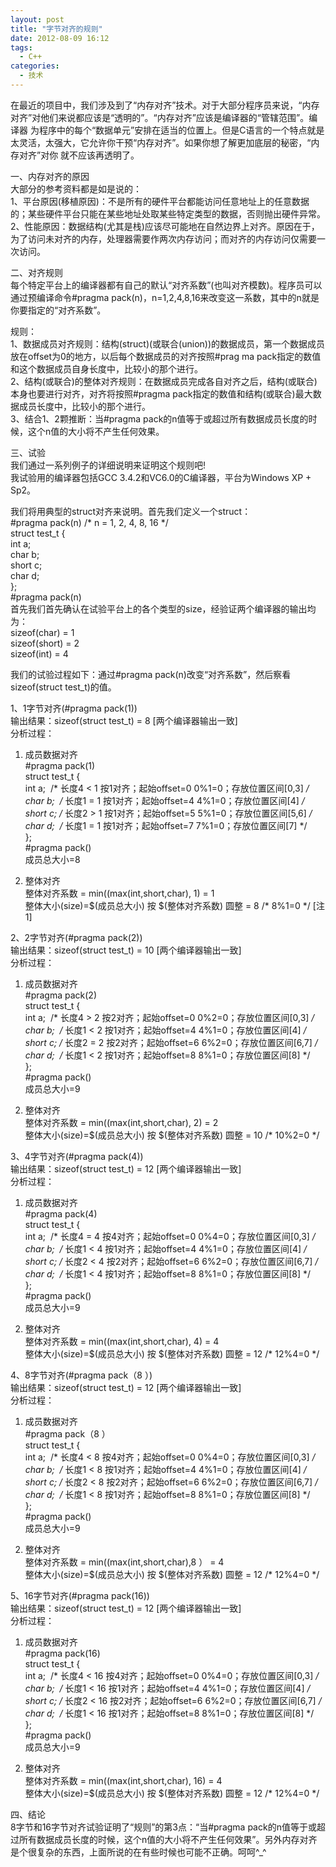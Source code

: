 ```yaml
---
layout: post
title: "字节对齐的规则"
date: 2012-08-09 16:12
tags: 
  - C++
categories: 
  - 技术
---
```


在最近的项目中，我们涉及到了“内存对齐”技术。对于大部分程序员来说，“内存对齐”对他们来说都应该是“透明的”。“内存对齐”应该是编译器的“管辖范围”。编译器
为程序中的每个“数据单元”安排在适当的位置上。但是C语言的一个特点就是太灵活，太强大，它允许你干预“内存对齐”。如果你想了解更加底层的秘密，“内存对齐”对你
就不应该再透明了。  
  
一、内存对齐的原因  
大部分的参考资料都是如是说的：  
1、平台原因(移植原因)：不是所有的硬件平台都能访问任意地址上的任意数据的；某些硬件平台只能在某些地址处取某些特定类型的数据，否则抛出硬件异常。  
2、性能原因：数据结构(尤其是栈)应该尽可能地在自然边界上对齐。原因在于，为了访问未对齐的内存，处理器需要作两次内存访问；而对齐的内存访问仅需要一次访问。  
  
二、对齐规则  
每个特定平台上的编译器都有自己的默认“对齐系数”(也叫对齐模数)。程序员可以通过预编译命令#pragma
pack(n)，n=1,2,4,8,16来改变这一系数，其中的n就是你要指定的“对齐系数”。  
  
规则：  
1、数据成员对齐规则：结构(struct)(或联合(union))的数据成员，第一个数据成员放在offset为0的地方，以后每个数据成员的对齐按照#prag
ma pack指定的数值和这个数据成员自身长度中，比较小的那个进行。  
2、结构(或联合)的整体对齐规则：在数据成员完成各自对齐之后，结构(或联合)本身也要进行对齐，对齐将按照#pragma
pack指定的数值和结构(或联合)最大数据成员长度中，比较小的那个进行。  
3、结合1、2颗推断：当#pragma pack的n值等于或超过所有数据成员长度的时候，这个n值的大小将不产生任何效果。  
  
三、试验  
我们通过一系列例子的详细说明来证明这个规则吧!  
我试验用的编译器包括GCC 3.4.2和VC6.0的C编译器，平台为Windows XP + Sp2。  
  
我们将用典型的struct对齐来说明。首先我们定义一个struct：  
    #pragma pack(n) /* n = 1, 2, 4, 8, 16 */  
    struct test_t {  
      int a;  
      char b;  
      short c;  
      char d;  
    };  
    #pragma pack(n)  
首先我们首先确认在试验平台上的各个类型的size，经验证两个编译器的输出均为：  
    sizeof(char) = 1  
    sizeof(short) = 2  
    sizeof(int) = 4  
  
我们的试验过程如下：通过#pragma pack(n)改变“对齐系数”，然后察看sizeof(struct test_t)的值。  
  
1、1字节对齐(#pragma pack(1))  
输出结果：sizeof(struct test_t) = 8 [两个编译器输出一致]  
分析过程：  
1) 成员数据对齐  
    #pragma pack(1)  
    struct test_t {  
      int a;  /* 长度4 < 1 按1对齐；起始offset=0 0%1=0；存放位置区间[0,3] */  
      char b;  /* 长度1 = 1 按1对齐；起始offset=4 4%1=0；存放位置区间[4] */  
      short c; /* 长度2 > 1 按1对齐；起始offset=5 5%1=0；存放位置区间[5,6] */  
      char d;  /* 长度1 = 1 按1对齐；起始offset=7 7%1=0；存放位置区间[7] */  
    };  
    #pragma pack()  
成员总大小=8  
  
2) 整体对齐  
整体对齐系数 = min((max(int,short,char), 1) = 1  
整体大小(size)=$(成员总大小) 按 $(整体对齐系数) 圆整 = 8 /* 8%1=0 */ [注1]  
  
2、2字节对齐(#pragma pack(2))  
输出结果：sizeof(struct test_t) = 10 [两个编译器输出一致]  
分析过程：  
1) 成员数据对齐  
    #pragma pack(2)  
    struct test_t {  
      int a;  /* 长度4 > 2 按2对齐；起始offset=0 0%2=0；存放位置区间[0,3] */  
      char b;  /* 长度1 < 2 按1对齐；起始offset=4 4%1=0；存放位置区间[4] */  
      short c; /* 长度2 = 2 按2对齐；起始offset=6 6%2=0；存放位置区间[6,7] */  
      char d;  /* 长度1 < 2 按1对齐；起始offset=8 8%1=0；存放位置区间[8] */  
    };  
    #pragma pack()  
成员总大小=9  
  
2) 整体对齐  
整体对齐系数 = min((max(int,short,char), 2) = 2  
整体大小(size)=$(成员总大小) 按 $(整体对齐系数) 圆整 = 10 /* 10%2=0 */  
  
3、4字节对齐(#pragma pack(4))  
输出结果：sizeof(struct test_t) = 12 [两个编译器输出一致]  
分析过程：  
1) 成员数据对齐  
    #pragma pack(4)  
    struct test_t {  
      int a;  /* 长度4 = 4 按4对齐；起始offset=0 0%4=0；存放位置区间[0,3] */  
      char b;  /* 长度1 < 4 按1对齐；起始offset=4 4%1=0；存放位置区间[4] */  
      short c; /* 长度2 < 4 按2对齐；起始offset=6 6%2=0；存放位置区间[6,7] */  
      char d;  /* 长度1 < 4 按1对齐；起始offset=8 8%1=0；存放位置区间[8] */  
    };  
    #pragma pack()  
成员总大小=9  
  
2) 整体对齐  
整体对齐系数 = min((max(int,short,char), 4) = 4  
整体大小(size)=$(成员总大小) 按 $(整体对齐系数) 圆整 = 12 /* 12%4=0 */  
  
4、8字节对齐(#pragma pack（8 ）)  
输出结果：sizeof(struct test_t) = 12 [两个编译器输出一致]  
分析过程：  
1) 成员数据对齐  
    #pragma pack（8 ）  
    struct test_t {  
      int a;  /* 长度4 < 8 按4对齐；起始offset=0 0%4=0；存放位置区间[0,3] */  
      char b;  /* 长度1 < 8 按1对齐；起始offset=4 4%1=0；存放位置区间[4] */  
      short c; /* 长度2 < 8 按2对齐；起始offset=6 6%2=0；存放位置区间[6,7] */  
      char d;  /* 长度1 < 8 按1对齐；起始offset=8 8%1=0；存放位置区间[8] */  
    };  
    #pragma pack()  
成员总大小=9  
  
2) 整体对齐  
整体对齐系数 = min((max(int,short,char),8 ） = 4  
整体大小(size)=$(成员总大小) 按 $(整体对齐系数) 圆整 = 12 /* 12%4=0 */  
  
  
5、16字节对齐(#pragma pack(16))  
输出结果：sizeof(struct test_t) = 12 [两个编译器输出一致]  
分析过程：  
1) 成员数据对齐  
    #pragma pack(16)  
    struct test_t {  
      int a;  /* 长度4 < 16 按4对齐；起始offset=0 0%4=0；存放位置区间[0,3] */  
     char b;  /* 长度1 < 16 按1对齐；起始offset=4 4%1=0；存放位置区间[4] */  
     short c; /* 长度2 < 16 按2对齐；起始offset=6 6%2=0；存放位置区间[6,7] */  
     char d;  /* 长度1 < 16 按1对齐；起始offset=8 8%1=0；存放位置区间[8] */  
    };  
    #pragma pack()  
成员总大小=9  
  
2) 整体对齐  
整体对齐系数 = min((max(int,short,char), 16) = 4  
整体大小(size)=$(成员总大小) 按 $(整体对齐系数) 圆整 = 12 /* 12%4=0 */  
  
四、结论  
8字节和16字节对齐试验证明了“规则”的第3点：“当#pragma
pack的n值等于或超过所有数据成员长度的时候，这个n值的大小将不产生任何效果”。另外内存对齐是个很复杂的东西，上面所说的在有些时候也可能不正确。呵呵^_^  

